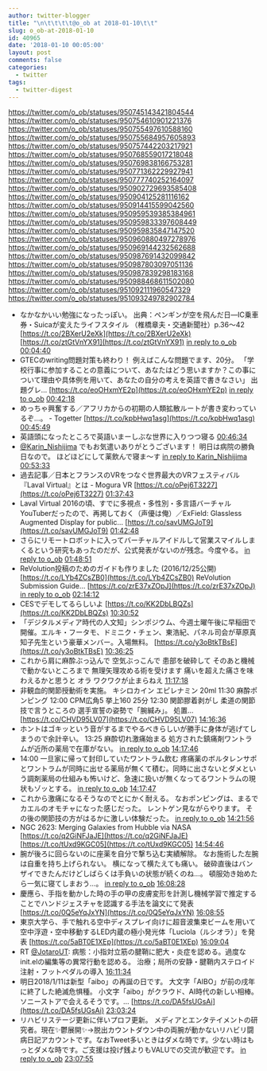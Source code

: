 ```yaml
---
author: twitter-blogger
title: "\n\t\t\t\t@o_ob at 2018-01-10\t\t"
slug: o_ob-at-2018-01-10
id: 40965
date: '2018-01-10 00:05:00'
layout: post
comments: false
categories:
  - twitter
tags:
  - twitter-digest
---
```


https://twitter.com/o_ob/statuses/950745143421804544 https://twitter.com/o_ob/statuses/950754610901221376 https://twitter.com/o_ob/statuses/950755497610588160 https://twitter.com/o_ob/statuses/950755684957605893 https://twitter.com/o_ob/statuses/950757442203217921 https://twitter.com/o_ob/statuses/950768559017218048 https://twitter.com/o_ob/statuses/950769838166753281 https://twitter.com/o_ob/statuses/950771362229927941 https://twitter.com/o_ob/statuses/950777740252164097 https://twitter.com/o_ob/statuses/950902729693585408 https://twitter.com/o_ob/statuses/950904125281116162 https://twitter.com/o_ob/statuses/950914415599042560 https://twitter.com/o_ob/statuses/950959539385384961 https://twitter.com/o_ob/statuses/950959833397608449 https://twitter.com/o_ob/statuses/950959835847147520 https://twitter.com/o_ob/statuses/950960880497278976 https://twitter.com/o_ob/statuses/950969144232562688 https://twitter.com/o_ob/statuses/950987691432099842 https://twitter.com/o_ob/statuses/950987803097051136 https://twitter.com/o_ob/statuses/950987839298183168 https://twitter.com/o_ob/statuses/950988468611502080 https://twitter.com/o_ob/statuses/951092111960547329 https://twitter.com/o_ob/statuses/951093249782902784  

*   なかなかいい勉強になったっぽい。 出典：ペンギンが空を飛んだ日―IC乗車券・Suicaが変えたライフスタイル （椎橋章夫・交通新聞社）p.36～42 [https://t.co/2BXerU2eXk](https://t.co/2BXerU2eXk) [https://t.co/ztGtVnYX91](https://t.co/ztGtVnYX91) [in reply to o_ob](https://twitter.com/o_ob/statuses/950719420715823105) [00:04:40](https://twitter.com/o_ob/statuses/950745143421804544)
*   GTECのwriting問題対策も終わり！ 例えばこんな問題でます、20分。 「学校行事に参加することの意義について、あなたはどう思いますか？この事について理由や具体例を用いて、あなたの自分の考えを英語で書きなさい」 出題グレ… [https://t.co/eoOHxmYE2p](https://t.co/eoOHxmYE2p) [in reply to o_ob](https://twitter.com/o_ob/statuses/950745143421804544) [00:42:18](https://twitter.com/o_ob/statuses/950754610901221376)
*   めっちゃ興奮する／アフリカからの初期の人類拡散ルートが書き変わっているぞ…。 - Togetter [https://t.co/kpbHwq1asg](https://t.co/kpbHwq1asg) [00:45:49](https://twitter.com/o_ob/statuses/950755497610588160)
*   英語頭になったところで英語いまーしぶな世界に入りつつ寝る [00:46:34](https://twitter.com/o_ob/statuses/950755684957605893)
*   [@Karin_Nishijima](https://twitter.com/Karin_Nishijima) でもお気遣いありがとうございます！ 明日は病院の勝負日なので。 ほどほどにして薬飲んで寝ま～す [in reply to Karin_Nishijima](https://twitter.com/Karin_Nishijima/statuses/950724228457709568) [00:53:33](https://twitter.com/o_ob/statuses/950757442203217921)
*   過去記事／日本とフランスのVRをつなぐ世界最大のVRフェスティバル『Laval Virtual』とは - Mogura VR [https://t.co/oPej6T3227](https://t.co/oPej6T3227) [01:37:43](https://twitter.com/o_ob/statuses/950768559017218048)
*   Laval Virtual 2016の頃、すでに多視点・多性別・多言語バーチャルYouTuberだったので、再掲しておく（声優は俺）／ExField: Glassless Augmented Display for public… [https://t.co/savUMGJoT9](https://t.co/savUMGJoT9) [01:42:48](https://twitter.com/o_ob/statuses/950769838166753281)
*   さらにリモートロボットに入ってバーチャルアイドルして営業スマイルしまくるという研究もあったのだが、公式発表がないのが残念。今度やる。 [in reply to o_ob](https://twitter.com/o_ob/statuses/950769838166753281) [01:48:51](https://twitter.com/o_ob/statuses/950771362229927941)
*   ReVolution投稿のためのガイドも作りました (2016/12/25公開) [https://t.co/LYb4ZCsZB0](https://t.co/LYb4ZCsZB0) ReVolution Submission Guide… [https://t.co/zrE37xZOpJ](https://t.co/zrE37xZOpJ) [in reply to o_ob](https://twitter.com/o_ob/statuses/950768559017218048) [02:14:12](https://twitter.com/o_ob/statuses/950777740252164097)
*   CESでデモしてるらしいよ [https://t.co/KK2DbLBQZs](https://t.co/KK2DbLBQZs) [10:30:52](https://twitter.com/o_ob/statuses/950902729693585408)
*   「デジタルメディア時代の人文知」シンポジウム、今週土曜午後に早稲田で開催。エルキ・フータモ、ドミニク・チェン、東浩紀、パネル司会が草原真知子先生という豪華メンバー。入場無料。 [https://t.co/y3oBtkTBsE](https://t.co/y3oBtkTBsE) [10:36:25](https://twitter.com/o_ob/statuses/950904125281116162)
*   これから肩に麻酔ぶっ込んで 空気ぶっこんで 患部を破砕して そのあと機械で動かないところまで 無理矢理攻める術を受けます 痛いを超えた痛さを味わえるかと思うと オラ ワクワクが止まらねえ [11:17:18](https://twitter.com/o_ob/statuses/950914415599042560)
*   非観血的関節授動術を実施。 キシロカイン エピレナミン 20ml 11:30 麻酔ポンピング 12:00 CPM広角5 挙上160 25分 12:30 関節膠着剥がし 柔道の関節技で言うところの 選手宣誓の姿勢で「腕緘み」。 処置… [https://t.co/CHVD95LV07](https://t.co/CHVD95LV07) [14:16:36](https://twitter.com/o_ob/statuses/950959539385384961)
*   ホントはゴキッという音がするまでやるべきらしいが勝手に身体が逃げてしまうので余計辛い。 13:25 麻酔切れ激痛始まる 処方された鎮痛剤ワントラムが近所の薬局で在庫がない。 [in reply to o_ob](https://twitter.com/o_ob/statuses/950959539385384961) [14:17:46](https://twitter.com/o_ob/statuses/950959833397608449)
*   14:00 一旦家に帰って封印していたワントラム飲む 疼痛薬のボルタレンサポとワントラムが同時に出せる薬局が無くて積む。同時に出さないとダメという調剤薬局の仕組みも怖いけど、急速に扱いが無くなってるワントラムの現状もゾッとする。 [in reply to o_ob](https://twitter.com/o_ob/statuses/950959833397608449) [14:17:47](https://twitter.com/o_ob/statuses/950959835847147520)
*   これから激痛になるそうなのでとにかく耐える。 なおポンピングは、まるでカエルのオモチャになった感じだった。 レントゲン見ながらやります。 その後の関節技の方がはるかに激しい体験だった。 [in reply to o_ob](https://twitter.com/o_ob/statuses/950959835847147520) [14:21:56](https://twitter.com/o_ob/statuses/950960880497278976)
*   NGC 2623: Merging Galaxies from Hubble via NASA [https://t.co/q2GiNFJaJE](https://t.co/q2GiNFJaJE) [https://t.co/tUxd9KGC05](https://t.co/tUxd9KGC05) [14:54:46](https://twitter.com/o_ob/statuses/950969144232562688)
*   腕が後ろに回らないのに座薬を自分で撃ち込む実績解除。 なお施術した左腕は自重を持ち上げられない。 横になって横たえても痛い。 破砕直後はバンザイできたんだけどしばらくは手負いの状態が続くのね...。 頓服効き始めたら一気に寝てしまおう…。 [in reply to o_ob](https://twitter.com/o_ob/statuses/950960880497278976) [16:08:28](https://twitter.com/o_ob/statuses/950987691432099842)
*   慶應ら、手指を動かした時の手の甲の皮膚変形を計測し機械学習で推定することでハンドジェスチャを認識する手法を論文にて発表 [https://t.co/0Q5eYqJxYN](https://t.co/0Q5eYqJxYN) [16:08:55](https://twitter.com/o_ob/statuses/950987803097051136)
*   東京大学ら、手で触れる空中ディスプレイ向けに超音波集束ビームを用いて空中浮遊・空中移動するLED内蔵の極小発光体「Luciola（ルシオラ）」を発表 [https://t.co/5aBT0E1XEp](https://t.co/5aBT0E1XEp) [16:09:04](https://twitter.com/o_ob/statuses/950987839298183168)
*   RT [@JotaroUT](https://twitter.com/JotaroUT): 病態：小指対立筋の腱鞘に肥大・炎症を認める。過度なinit.elの編集等の異常行動を認める。 治療；局所の安静・腱鞘内ステロイド注射・フットペダルの導入 [16:11:34](https://twitter.com/o_ob/statuses/950988468611502080)
*   明日2018/1/11は新型「aibo」の再誕の日です。 大文字「AIBO」が前の戌年に終了した絶滅危惧種。 小文字「aibo」がクラウド、AI時代の新しい相棒。 ソニーストアで会えるそうです。… [https://t.co/DA5fsUGsAi](https://t.co/DA5fsUGsAi) [23:03:24](https://twitter.com/o_ob/statuses/951092111960547329)
*   リハビリステージ更新に伴いプロフ更新。 メディアとエンタテイメントの研究者。現在✨鬱展開✨→脱出カウントダウン中の両腕が動かないリハビリ闘病日記アカウントです。なおTweet多いときはダメな時です。少ない時はもっとダメな時です。ご支援は投げ銭よりもVALUでの交流が歓迎です。 [in reply to o_ob](https://twitter.com/o_ob/statuses/950305857174061056) [23:07:55](https://twitter.com/o_ob/statuses/951093249782902784)
